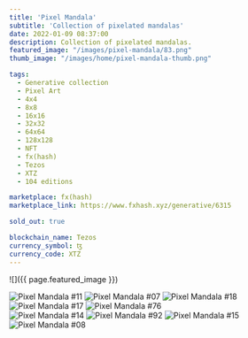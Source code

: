 ```yaml
---
title: 'Pixel Mandala'
subtitle: 'Collection of pixelated mandalas'
date: 2022-01-09 08:37:00
description: Collection of pixelated mandalas. 
featured_image: "/images/pixel-mandala/83.png"
thumb_image: "/images/home/pixel-mandala-thumb.png"

tags:
  - Generative collection
  - Pixel Art
  - 4x4
  - 8x8
  - 16x16
  - 32x32
  - 64x64
  - 128x128
  - NFT
  - fx(hash)
  - Tezos
  - XTZ
  - 104 editions

marketplace: fx(hash)
marketplace_link: https://www.fxhash.xyz/generative/6315

sold_out: true

blockchain_name: Tezos
currency_symbol: ꜩ
currency_code: XTZ
---
```


![]({{ page.featured_image }})

<div class="gallery" data-columns="3">
	<img src="/images/pixel-mandala/011.png" title="Pixel Mandala #11">
	<img src="/images/pixel-mandala/007.png" title="Pixel Mandala #07">
	<img src="/images/pixel-mandala/18.png" title="Pixel Mandala #18">
</div>

<div class="gallery" data-columns="2">
	<img src="/images/pixel-mandala/17.png" title="Pixel Mandala #17">
	<img src="/images/pixel-mandala/76.png" title="Pixel Mandala #76">
</div>

<div class="gallery" data-columns="4">
	<img src="/images/pixel-mandala/014.png" title="Pixel Mandala #14">
	<img src="/images/pixel-mandala/92.png" title="Pixel Mandala #92">
	<img src="/images/pixel-mandala/015.png" title="Pixel Mandala #15">
	<img src="/images/pixel-mandala/008.png" title="Pixel Mandala #08">
</div>
